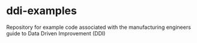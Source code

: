 # ddi-examples
Repository for example code associated with the manufacturing engineers guide to Data Driven Improvement (DDI)
